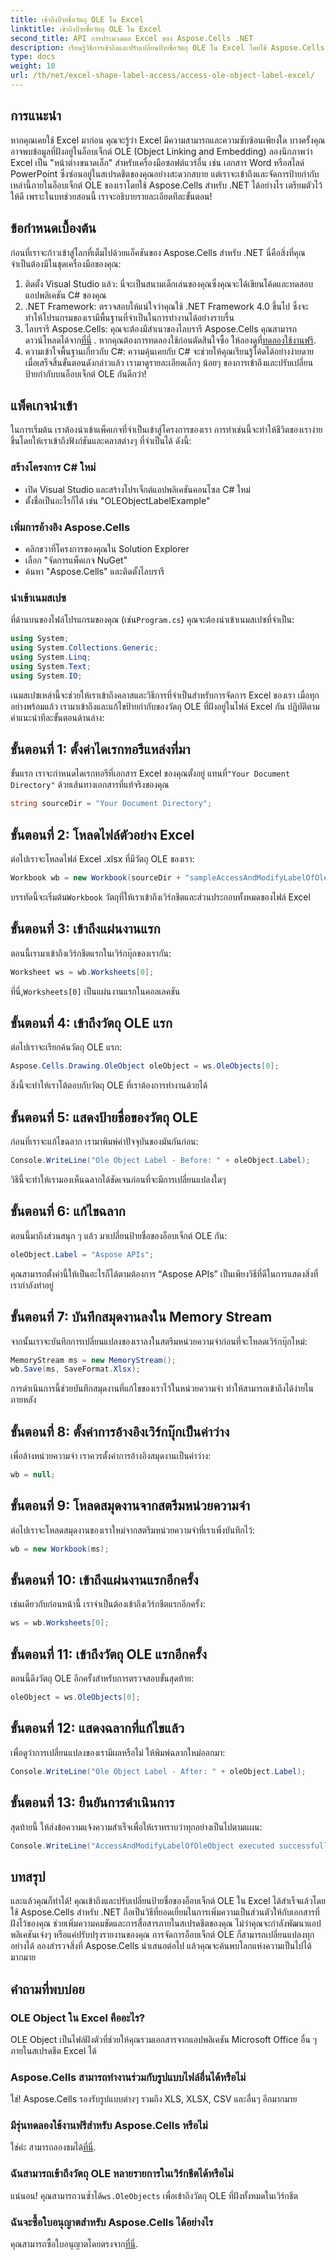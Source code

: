 ```yaml
---
title: เข้าถึงป้ายชื่อวัตถุ OLE ใน Excel
linktitle: เข้าถึงป้ายชื่อวัตถุ OLE ใน Excel
second_title: API การประมวลผล Excel ของ Aspose.Cells .NET
description: เรียนรู้วิธีการเข้าถึงและปรับเปลี่ยนป้ายชื่อวัตถุ OLE ใน Excel โดยใช้ Aspose.Cells สำหรับ .NET คำแนะนำง่ายๆ พร้อมตัวอย่างโค้ดรวมอยู่ด้วย
type: docs
weight: 10
url: /th/net/excel-shape-label-access/access-ole-object-label-excel/
---
```

## การแนะนำ
หากคุณเคยใช้ Excel มาก่อน คุณจะรู้ว่า Excel มีความสามารถและความซับซ้อนเพียงใด บางครั้งคุณอาจพบข้อมูลที่ฝังอยู่ในอ็อบเจ็กต์ OLE (Object Linking and Embedding) ลองนึกภาพว่า Excel เป็น "หน้าต่างขนาดเล็ก" สำหรับเครื่องมือซอฟต์แวร์อื่น เช่น เอกสาร Word หรือสไลด์ PowerPoint ซึ่งซ่อนอยู่ในสเปรดชีตของคุณอย่างสะดวกสบาย แต่เราจะเข้าถึงและจัดการป้ายกำกับเหล่านี้ภายในอ็อบเจ็กต์ OLE ของเราโดยใช้ Aspose.Cells สำหรับ .NET ได้อย่างไร เตรียมตัวไว้ให้ดี เพราะในบทช่วยสอนนี้ เราจะอธิบายรายละเอียดทีละขั้นตอน!
## ข้อกำหนดเบื้องต้น
 
ก่อนที่เราจะก้าวเข้าสู่โลกที่เต็มไปด้วยแอ็คชันของ Aspose.Cells สำหรับ .NET นี่คือสิ่งที่คุณจำเป็นต้องมีในชุดเครื่องมือของคุณ:
1. ติดตั้ง Visual Studio แล้ว: นี่จะเป็นสนามเด็กเล่นของคุณซึ่งคุณจะได้เขียนโค้ดและทดสอบแอปพลิเคชัน C# ของคุณ
2. .NET Framework: ตรวจสอบให้แน่ใจว่าคุณใช้ .NET Framework 4.0 ขึ้นไป ซึ่งจะทำให้โปรแกรมของเรามีพื้นฐานที่จำเป็นในการทำงานได้อย่างราบรื่น
3.  ไลบรารี Aspose.Cells: คุณจะต้องมีสำเนาของไลบรารี Aspose.Cells คุณสามารถดาวน์โหลดได้จาก[ที่นี่](https://releases.aspose.com/cells/net/) . หากคุณต้องการทดลองใช้ก่อนตัดสินใจซื้อ ให้ลองดูที่[ทดลองใช้งานฟรี](https://releases.aspose.com/).
4. ความเข้าใจพื้นฐานเกี่ยวกับ C#: ความคุ้นเคยกับ C# จะช่วยให้คุณเรียนรู้โค้ดได้อย่างง่ายดาย
เมื่อเสร็จสิ้นขั้นตอนดังกล่าวแล้ว เรามาดูรายละเอียดเล็กๆ น้อยๆ ของการเข้าถึงและปรับเปลี่ยนป้ายกำกับบนอ็อบเจ็กต์ OLE กันดีกว่า!
## แพ็คเกจนำเข้า 
ในการเริ่มต้น เราต้องนำเข้าแพ็คเกจที่จำเป็นเข้าสู่โครงการของเรา การทำเช่นนี้จะทำให้ชีวิตของเราง่ายขึ้นโดยให้เราเข้าถึงฟังก์ชันและคลาสต่างๆ ที่จำเป็นได้ ดังนี้:
### สร้างโครงการ C# ใหม่ 
- เปิด Visual Studio และสร้างโปรเจ็กต์แอปพลิเคชันคอนโซล C# ใหม่
- ตั้งชื่อเป็นอะไรก็ได้ เช่น "OLEObjectLabelExample"
### เพิ่มการอ้างอิง Aspose.Cells 
- คลิกขวาที่โครงการของคุณใน Solution Explorer
- เลือก "จัดการแพ็คเกจ NuGet"
- ค้นหา "Aspose.Cells" และติดตั้งไลบรารี
### นำเข้าเนมสเปซ
 ที่ด้านบนของไฟล์โปรแกรมของคุณ (เช่น`Program.cs`) คุณจะต้องนำเข้าเนมสเปซที่จำเป็น:
```csharp
using System;
using System.Collections.Generic;
using System.Linq;
using System.Text;
using System.IO;
```
เนมสเปซเหล่านี้จะช่วยให้เราเข้าถึงคลาสและวิธีการที่จำเป็นสำหรับการจัดการ Excel ของเรา
เมื่อทุกอย่างพร้อมแล้ว เรามาเข้าถึงและแก้ไขป้ายกำกับของวัตถุ OLE ที่ฝังอยู่ในไฟล์ Excel กัน ปฏิบัติตามคำแนะนำทีละขั้นตอนด้านล่าง:
## ขั้นตอนที่ 1: ตั้งค่าไดเรกทอรีแหล่งที่มา
 ขั้นแรก เราจะกำหนดไดเรกทอรีที่เอกสาร Excel ของคุณตั้งอยู่ แทนที่`"Your Document Directory"` ด้วยเส้นทางเอกสารที่แท้จริงของคุณ
```csharp
string sourceDir = "Your Document Directory";
```
## ขั้นตอนที่ 2: โหลดไฟล์ตัวอย่าง Excel 
ต่อไปเราจะโหลดไฟล์ Excel .xlsx ที่มีวัตถุ OLE ของเรา:
```csharp
Workbook wb = new Workbook(sourceDir + "sampleAccessAndModifyLabelOfOleObject.xlsx");
```
 บรรทัดนี้จะเริ่มต้น`Workbook` วัตถุที่ให้เราเข้าถึงเวิร์กชีตและส่วนประกอบทั้งหมดของไฟล์ Excel
## ขั้นตอนที่ 3: เข้าถึงแผ่นงานแรก
ตอนนี้เรามาเข้าถึงเวิร์กชีตแรกในเวิร์กบุ๊กของเรากัน:
```csharp
Worksheet ws = wb.Worksheets[0];
```
 ที่นี่,`Worksheets[0]` เป็นแผ่นงานแรกในคอลเลคชัน
## ขั้นตอนที่ 4: เข้าถึงวัตถุ OLE แรก 
ต่อไปเราจะเรียกค้นวัตถุ OLE แรก:
```csharp
Aspose.Cells.Drawing.OleObject oleObject = ws.OleObjects[0];
```
สิ่งนี้จะทำให้เราโต้ตอบกับวัตถุ OLE ที่เราต้องการทำงานด้วยได้
## ขั้นตอนที่ 5: แสดงป้ายชื่อของวัตถุ OLE
ก่อนที่เราจะแก้ไขฉลาก เรามาพิมพ์ค่าปัจจุบันของมันกันก่อน:
```csharp
Console.WriteLine("Ole Object Label - Before: " + oleObject.Label);
```
วิธีนี้จะทำให้เรามองเห็นฉลากได้ชัดเจนก่อนที่จะมีการเปลี่ยนแปลงใดๆ
## ขั้นตอนที่ 6: แก้ไขฉลาก 
ตอนนี้มาถึงส่วนสนุก ๆ แล้ว มาเปลี่ยนป้ายชื่อของอ็อบเจ็กต์ OLE กัน:
```csharp
oleObject.Label = "Aspose APIs";
```
คุณสามารถตั้งค่านี้ให้เป็นอะไรก็ได้ตามต้องการ “Aspose APIs” เป็นเพียงวิธีที่ดีในการแสดงสิ่งที่เรากำลังทำอยู่
## ขั้นตอนที่ 7: บันทึกสมุดงานลงใน Memory Stream 
จากนั้นเราจะบันทึกการเปลี่ยนแปลงของเราลงในสตรีมหน่วยความจำก่อนที่จะโหลดเวิร์กบุ๊กใหม่:
```csharp
MemoryStream ms = new MemoryStream();
wb.Save(ms, SaveFormat.Xlsx);
```
การดำเนินการนี้ช่วยบันทึกสมุดงานที่แก้ไขของเราไว้ในหน่วยความจำ ทำให้สามารถเข้าถึงได้ง่ายในภายหลัง
## ขั้นตอนที่ 8: ตั้งค่าการอ้างอิงเวิร์กบุ๊กเป็นค่าว่าง 
เพื่อล้างหน่วยความจำ เราควรตั้งค่าการอ้างอิงสมุดงานเป็นค่าว่าง:
```csharp
wb = null;
```
## ขั้นตอนที่ 9: โหลดสมุดงานจากสตรีมหน่วยความจำ 
ต่อไปเราจะโหลดสมุดงานของเราใหม่จากสตรีมหน่วยความจำที่เราเพิ่งบันทึกไว้:
```csharp
wb = new Workbook(ms);
```
## ขั้นตอนที่ 10: เข้าถึงแผ่นงานแรกอีกครั้ง 
เช่นเดียวกับก่อนหน้านี้ เราจำเป็นต้องเข้าถึงเวิร์กชีตแรกอีกครั้ง:
```csharp
ws = wb.Worksheets[0];
```
## ขั้นตอนที่ 11: เข้าถึงวัตถุ OLE แรกอีกครั้ง
ตอนนี้ดึงวัตถุ OLE อีกครั้งสำหรับการตรวจสอบขั้นสุดท้าย:
```csharp
oleObject = ws.OleObjects[0];
```
## ขั้นตอนที่ 12: แสดงฉลากที่แก้ไขแล้ว 
เพื่อดูว่าการเปลี่ยนแปลงของเรามีผลหรือไม่ ให้พิมพ์ฉลากใหม่ออกมา:
```csharp
Console.WriteLine("Ole Object Label - After: " + oleObject.Label);
```
## ขั้นตอนที่ 13: ยืนยันการดำเนินการ 
สุดท้ายนี้ ให้ส่งข้อความแจ้งความสำเร็จเพื่อให้เราทราบว่าทุกอย่างเป็นไปตามแผน:
```csharp
Console.WriteLine("AccessAndModifyLabelOfOleObject executed successfully.");
```
## บทสรุป 
และแล้วคุณก็ทำได้! คุณเข้าถึงและปรับเปลี่ยนป้ายชื่อของอ็อบเจ็กต์ OLE ใน Excel ได้สำเร็จแล้วโดยใช้ Aspose.Cells สำหรับ .NET ถือเป็นวิธีที่ยอดเยี่ยมในการเพิ่มความเป็นส่วนตัวให้กับเอกสารที่ฝังไว้ของคุณ ช่วยเพิ่มความคมชัดและการสื่อสารภายในสเปรดชีตของคุณ 
ไม่ว่าคุณจะกำลังพัฒนาแอปพลิเคชันเจ๋งๆ หรือแค่ปรับปรุงรายงานของคุณ การจัดการอ็อบเจ็กต์ OLE ก็สามารถเปลี่ยนแปลงทุกอย่างได้ ลองสำรวจสิ่งที่ Aspose.Cells นำเสนอต่อไป แล้วคุณจะค้นพบโลกแห่งความเป็นไปได้มากมาย
## คำถามที่พบบ่อย
### OLE Object ใน Excel คืออะไร?  
OLE Object เป็นไฟล์ฝังตัวที่ช่วยให้คุณรวมเอกสารจากแอปพลิเคชัน Microsoft Office อื่น ๆ ภายในสเปรดชีต Excel ได้
### Aspose.Cells สามารถทำงานร่วมกับรูปแบบไฟล์อื่นได้หรือไม่  
ใช่! Aspose.Cells รองรับรูปแบบต่างๆ รวมถึง XLS, XLSX, CSV และอื่นๆ อีกมากมาย
### มีรุ่นทดลองใช้งานฟรีสำหรับ Aspose.Cells หรือไม่  
 ใช่ค่ะ สามารถลองชมได้[ที่นี่](https://releases.aspose.com/).
### ฉันสามารถเข้าถึงวัตถุ OLE หลายรายการในเวิร์กชีตได้หรือไม่  
แน่นอน! คุณสามารถวนซ้ำได้`ws.OleObjects` เพื่อเข้าถึงวัตถุ OLE ที่ฝังทั้งหมดในเวิร์กชีต
### ฉันจะซื้อใบอนุญาตสำหรับ Aspose.Cells ได้อย่างไร  
 คุณสามารถซื้อใบอนุญาตโดยตรงจาก[ที่นี่](https://purchase.aspose.com/buy).